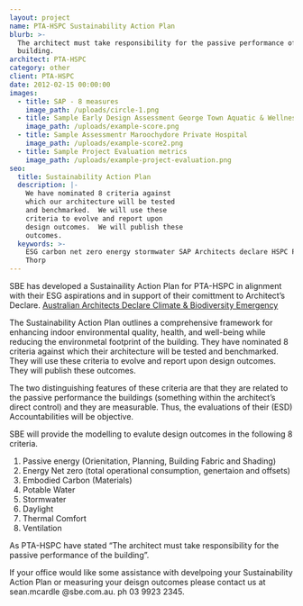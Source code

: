 ```yaml
---
layout: project
name: PTA-HSPC Sustainability Action Plan
blurb: >-
  The architect must take responsibility for the passive performance of the
  building.
architect: PTA-HSPC
category: other
client: PTA-HSPC
date: 2012-02-15 00:00:00
images:
  - title: SAP - 8 measures
    image_path: /uploads/circle-1.png
  - title: Sample Early Design Assessment George Town Aquatic & Wellness Centre
    image_path: /uploads/example-score.png
  - title: Sample Assessmentr Maroochydore Private Hospital
    image_path: /uploads/example-score2.png
  - title: Sample Project Evaluation metrics
    image_path: /uploads/example-project-evaluation.png
seo:
  title: Sustainability Action Plan
  description: |-
    We have nominated 8 criteria against 
    which our architecture will be tested 
    and benchmarked.  We will use these 
    criteria to evolve and report upon 
    design outcomes.  We will publish these 
    outcomes. 
  keywords: >-
    ESG carbon net zero energy stormwater SAP Architects declare HSPC PTA Peddle
    Thorp
---
```

SBE has developed a Sustainaility Action Plan for PTA-HSPC in alignment with their ESG aspirations and in support of their comittment to Architect’s Declare. [Australian Architects Declare Climate & Biodiversity Emergency](https://architectsdeclare.com.au/)

The Sustainability Action Plan outlines a comprehensive framework for enhancing indoor environmental quality, health, and well-being while reducing the environmetal footprint of the building.  They have nominated 8 criteria against which their architecture will be tested and benchmarked.  They will use these criteria to evolve and report upon design outcomes.  They will publish these outcomes.

The two distinguishing features of these criteria are that they are related to the passive performance the buildings (something within the architect’s direct control) and they are measurable. Thus, the evaluations of their (ESD) Accountabilities will be objective.&nbsp;

SBE will provide the modelling to evalute design outcomes in the following 8 criteria.

1. Passive energy (Orienitation, Planning, Building Fabric and Shading)
2. Energy Net zero (total operational consumption, genertaion and offsets)
3. Embodied Carbon (Materials)
4. Potable Water
5. Stormwater
6. Daylight
7. Thermal Comfort
8. Ventilation

As PTA-HSPC have stated “The architect must take responsibility for the passive performance of the building”.

If your office would like some assistance with develpoing your Sustainability Action Plan or measuring your deisgn outcomes please contact us at sean.mcardle @sbe.com.au.  ph 03 9923 2345.